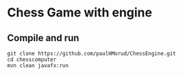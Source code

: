 # Chess Game with engine
## Compile and run
```
git clone https://github.com/paulHMorud/ChessEngine.git
cd chesscomputer
mvn clean javafx:run
```
